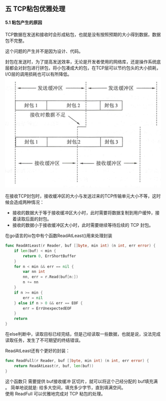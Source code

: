 ## 五 TCP粘包优雅处理

#### 5.1 粘包产生的原因

TCP数据在发送和接收时会形成粘包，也就是没有按照预期的大小得到数据，数据包不完整。  

这个问题的产生并不是因为设计、代码。  

封包在发送时，为了提高发送效率，无论是开发者使用的网络库，还是操作系统底层都会对封包进行拼包，将小包凑成大的包，在TCP层可以节约包头的大小损耗，I/O层的调用损耗也可以有所降低。  
![](/images/Golang/坑1.png)

在接收TCP封包时，接收缓冲区的大小与发送过来的TCP传输单元大小不等，这时候会造成两种情况：
- 接收的数据大于等于接收缓冲区大小时，此时需要将数据复制到用户缓忡，接着读取后面的封包。
- 接收的数据小于接收缓冲区大小时，此时需要继续等待后续的 TCP 封包。

在go语言的io包中有个函数ReadAtLeast()用来处理封装
```go
func ReadAtLeast(r Reader, buf []byte, min int) (n int, err error) {
    if len(buf) < min {
        return 0, ErrShortBuffer
    }
    for n < min && err == nil {
        var nn int
        nn, err = r.Read(buf[n:])
        n += nn
    }
    if n >= min {
        err = nil
    } else if n > 0 && err == EOF {
        err = ErrUnexpectedEOF
    }
    return
}
```

在else判断中，读取目标已经完结，但是己经读取一些数据，也就是说，没法完成读取任务，发生了不可期望的终结错误。  

ReadAtLeast还有个更好的封装：
```go
func ReadFull(r Reader, buf []byte, min int) (n int, err error) {
    return ReadAtLeast(r, buf, len(buf))
}
```
这个函数只 需要提供 buf接收缓冲 区切片，就可以将这个己经分配的 buf填充满 。 简单地说就是: 给多大空间，填充多少字节，直到填满空间。   
使用 ReadFull 可以优雅地完成对 TCP 粘包的处理。


